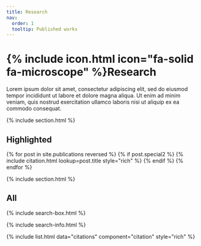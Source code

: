 ```yaml
---
title: Research
nav:
  order: 1
  tooltip: Published works
---
```


# {% include icon.html icon="fa-solid fa-microscope" %}Research

Lorem ipsum dolor sit amet, consectetur adipiscing elit, sed do eiusmod tempor incididunt ut labore et dolore magna aliqua.
Ut enim ad minim veniam, quis nostrud exercitation ullamco laboris nisi ut aliquip ex ea commodo consequat.

{% include section.html %}

## Highlighted

{% for post in site.publications reversed %}
  {% if post.special2 %}
    {% include citation.html lookup=post.title style="rich" %}
  {% endif %}
{% endfor %}

{% include section.html %}

## All

{% include search-box.html %}

{% include search-info.html %}

{% include list.html data="citations" component="citation" style="rich" %}
